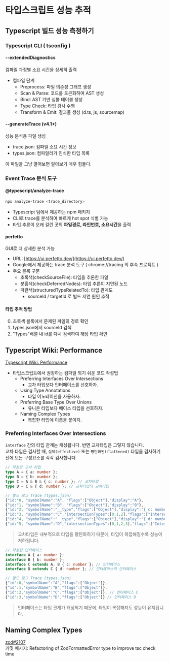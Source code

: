 # 타입스크립트 성능 추적

## Typescript 빌드 성능 측정하기

### Typescript CLI ( tsconfig )

#### --extendedDiagnostics

컴파일 과정별 소요 시간을 상세히 출력

- 컴파일 단계
  - Preprocess: 파일 의존성 그래프 생성
  - Scan & Parse: 코드를 토큰화하여 AST 생성
  - Bind: AST 기반 심볼 테이블 생성
  - Type Check: 타입 검사 수행
  - Transform & Emit: 결과물 생성 (d.ts, js, sourcemap)

#### --generateTrace (v4.1+)

성능 분석용 파일 생성

- trace.json: 컴파일 소요 시간 정보
- types.json: 컴파일러가 인식한 타입 목록

이 파일을 그냥 열어보면 알아보기 매우 힘들다.

### Event Trace 분석 도구

#### @typescript/analyze-trace

```bash
npx analyze-trace <trace_directory>
```

- Typescript 팀에서 제공하는 npm 패키지
- CLI로 trace를 분석하여 빠르게 hot spot 식별 가능
- 타입 추론이 오래 걸린 곳의 **파일경로, 라인번호, 소요시간**을 출력

#### perfetto

GUI로 더 상세한 분석 가능

- URL: [https://ui.perfetto.dev/](https://ui.perfetto.dev/)
- Google에서 제공하는 trace 분석 도구 ( chrome://tracing 의 후속 프로젝트 )
- 주요 블록 구분
  - 초록색(checkSourceFile): 타입을 추론한 파일
  - 분홍색(checkDeferredNodes): 타입 추론이 지연된 노드
  - 파란색(structuredTypeRelatedTo): 타입 관계도
    - sourceId / targetId 로 빌드 지연 원인 추적

#### 타입 추적 방법

0. 초록색 블록에서 문제된 파일의 경로 확인
1. types.json에서 sourceId 검색
2. "Types"배열 내 id를 다시 검색하여 해당 타입 확인

## Typescript Wiki: Performance

[Typescript Wiki: Performance](https://github.com/microsoft/Typescript/wiki/Performance)

- 타입스크립트에서 권장하는 컴파일 되기 쉬운 코드 작성법
  - Preferring Interfaces Over Intersections
    - 교차 타입보다 인터페이스를 선호하자.
  - Using Type Annotations
    - 타입 어노테이션을 사용하자.
  - Preferring Base Type Over Unions
    - 유니온 타입보다 베이스 타입을 선호하자.
  - Naming Complex Types
    - 복잡한 타입에 이름을 붙이자.

### Preferring Interfaces Over Intersections

`interface` 간의 타입 관계는 캐싱됩니다. 반면 교차타입은 그렇지 않습니다.  
교차 타입은 검사할 때, `실제(effective)` 또는 `평탄화된(flattened)` 타입을 검사하기 전에 모든 구성요소를 각각 검사합니다.

```typescript
// 작성한 교차 타입
type A = { a: number };
type B = { b: number };
type C = A & B & { c: number }; // 교차타입
type D = C & { d: number }; // 교차타입의 교차타입

// 빌드 로그 Trace (types.json)
{"id:"0, "symbolName":"A", "flags":["Object"],"display":"A"},
{"id:"1, "symbolName":"B", "flags":["Object"],"display":"B"},
{"id:"2, "symbolName":"__type","flags":["Object"],"display":"{ c: number }"},
{"id:"3, "symbolName":"C","intersectionTypes":[0,1,2],"flags":["Intersection"]} // 교차타입 C
{"id:"4, "symbolName":"__type","flags":["Object"],"display":"{ d: number }"},
{"id:"5, "symbolName":"D","intersectionTypes":[0,1,2,3],"flags":["Intersection"]} // 교차타입 D
```

> 교차타입은 내부적으로 타입을 평탄화하기 때문에, 타입이 복잡해질수록 성능이 저하됩니다.

```typescript
// 작성한 인터페이스
interface A { a: number };
interface B { b: number };
interface C extends A, B { c: number }; // 인터페이스
interface D extends C { d: number }; // 인터페이스의 인터페이스

// 빌드 로그 Trace (types.json)
{"id":0,"symbolName":"A","flags":["Object"]},
{"id":1,"symbolName":"B","flags":["Object"]},
{"id":2,"symbolName":"C","flags":["Object"]}, // 인터페이스 C
{"id":3,"symbolName":"D","flags":["Object"]} // 인터페이스 D
```

> 인터페이스는 타입 관계가 캐싱되기 때문에, 타입이 복잡해져도 성능이 유지됩니다.

## Naming Complex Types

[zod#2107](https://github.com/colinhacks/zod/commit/4cf19606870e66bf4307984bf99a4bef495c7818)  
커밋 메시지: Refactoring of ZodFormattedError type to improve tsc check time
